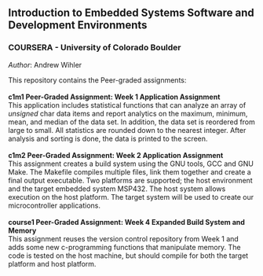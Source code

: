 ## Introduction to Embedded Systems Software and Development Environments
### COURSERA - University of Colorado Boulder

*Author*: Andrew Wihler 

This repository contains the Peer-graded assignments: \
\
**c1m1 Peer-Graded Assignment: Week 1 Application Assignment** \
This application includes statistical functions that can analyze an array of *unsigned* char data items and report analytics on the maximum, minimum, mean, and median of the data set. In addition, the data set is reordered from large to small. All statistics are rounded down to the nearest integer. After analysis and sorting is done, the data is printed to the screen. \
\
**c1m2 Peer-Graded Assignment: Week 2 Application Assignment** \
This assignment creates a build system using the GNU tools, GCC and GNU Make. The Makefile compiles multiple files, link them together and create a final output executable. Two platforms are supported; the host environment and the target embedded system MSP432. The host system allows execution on the host platform. The target system will be used to create our microcontroller applications. \
\
**course1 Peer-Graded Assignment: Week 4 Expanded Build System and Memory** \
This assignment reuses the version control repository from Week 1 and adds some new c-programming functions that manipulate memory. The code is tested on the host machine, but should compile for both the target platform and host platform. 

